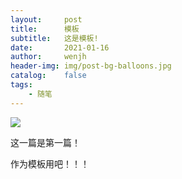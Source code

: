 ```yaml
---
layout:     post
title:      模板
subtitle:   这是模板!
date:       2021-01-16
author:     wenjh
header-img: img/post-bg-balloons.jpg
catalog:    false
tags:
    - 随笔
---
```


![]({{site.baseurl}}/img/logo.png)

这一篇是第一篇！

作为模板用吧！！！